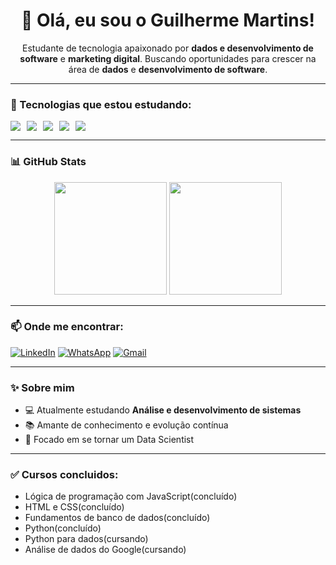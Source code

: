 <h1 align="center">👋 Olá, eu sou o Guilherme Martins!</h1>

<p align="center">
  Estudante de tecnologia apaixonado por <strong>dados e desenvolvimento de software</strong> e <strong>marketing digital</strong>.  
  Buscando oportunidades para crescer na área de <strong>dados</strong> e <strong>desenvolvimento de software</strong>.  
</p>

---

### 🚀 Tecnologias que estou estudando:
<div style="display: flex; flex-wrap: wrap; gap: 10px;">
  <img src="https://img.shields.io/badge/HTML5-E34F26?style=for-the-badge&logo=html5&logoColor=white"/>
  <img src="https://img.shields.io/badge/CSS3-1572B6?style=for-the-badge&logo=css3&logoColor=white"/>
  <img src="https://img.shields.io/badge/JavaScript-F7DF1E?style=for-the-badge&logo=javascript&logoColor=black"/>
  <img src="https://img.shields.io/badge/Python-3776AB?style=for-the-badge&logo=python&logoColor=white"/>
  <img src="https://img.shields.io/badge/MySQL-00758F?style=for-the-badge&logo=mysql&logoColor=white"/>
</div>

---

### 📊 GitHub Stats

<div align="center">
  <img height="180em" src="https://github-readme-stats.vercel.app/api?username=Guilhermems081&show_icons=true&theme=radical" />
  <img height="180em" src="https://github-readme-stats.vercel.app/api/top-langs/?username=Guilhermems081&layout=compact&theme=radical" />
</div>

---

### 📫 Onde me encontrar:
[![LinkedIn](https://img.shields.io/badge/LinkedIn-0077B5?style=for-the-badge&logo=linkedin&logoColor=white)](https://www.linkedin.com/in/guilherme-martins-dev)
[![WhatsApp](https://img.shields.io/badge/WhatsApp-25D366?style=for-the-badge&logo=whatsapp&logoColor=white)](https://wa.me/81983141698)
[![Gmail](https://img.shields.io/badge/Gmail-333333?style=for-the-badge&logo=gmail&logoColor=red)](mailto:guilhermems45111@gmail.com)

---

### ✨ Sobre mim
- 💻 Atualmente estudando **Análise e desenvolvimento de sistemas**
- 📚 Amante de conhecimento e evolução contínua
- 🎯 Focado em se tornar um Data Scientist

---

### ✅ Cursos concluidos:
- Lógica de programação com JavaScript(concluído)
- HTML e CSS(concluído)
- Fundamentos de banco de dados(concluído)
- Python(concluído)
- Python para dados(cursando)
- Análise de dados do Google(cursando)
